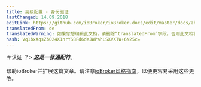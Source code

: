```yaml
---
title: 高级配置 - 身份验证
lastChanged: 14.09.2018
editLink: https://github.com/ioBroker/ioBroker.docs/edit/master/docs/zh-cn/config/login.md
translatedFrom: de
translatedWarning: 如果您想编辑此文档，请删除“translatedFrom”字段，否则此文档将再次自动翻译
hash: Vq1bxAqsZbO24X1nrYSBFd6deJWPahLSXVXTW+6N25c=
---
```

＃认证
？&gt; ***这是一张通配符***。 <br><br>帮助ioBroker并扩展这篇文章。请注意[ioBroker风格指南](community/styleguidedoc)，以便更容易采用这些更改。